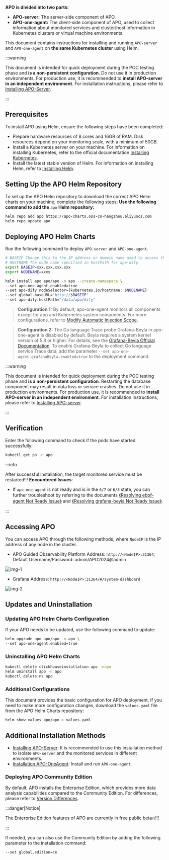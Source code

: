 **APO is divided into two parts:**

- **APO-server:** The server-side component of APO.
- **APO-one-agent:** The client-side component of APO, used to collect information about monitored services and cluster/host information in Kubernetes clusters or virtual machine environments.

This document contains instructions for installing and running `APO-server` and `APO-one-agent` on **the same Kubernetes cluster** using Helm.

:::warning

This document is intended for quick deployment during the POC testing phase and **is a non-persistent configuration**. Do not use it in production environments. For production use, it is recommended to **install APO-server in an independent environment**. For installation instructions, please refer to [Installing APO-Server](/docs/Installation/APO%20Server.md).

:::

## Prerequisites
To install APO using Helm, ensure the following steps have been completed:

- Prepare hardware resources of 8 cores and 16GB of RAM. Disk resources depend on your monitoring scale, with a minimum of 50GB.
- Install a Kubernetes server on your machine. For information on installing Kubernetes, refer to the official documentation [Installing Kubernetes](https://kubernetes.io/docs/setup/).
- Install the latest stable version of Helm. For information on installing Helm, refer to [Installing Helm](https://helm.sh/docs/intro/install/).

## Setting Up the APO Helm Repository
To set up the APO Helm repository to download the correct APO Helm charts on your machine, complete the following steps:
**Use the following command to add the** `apo` **Helm repository:**
```bash
helm repo add apo https://apo-charts.oss-cn-hangzhou.aliyuncs.com
helm repo update apo
```

## Deploying APO Helm Charts
Run the following command to deploy `APO-server` and `APO-one-agent`.
```bash
# BASEIP Change this to the IP address or domain name used to access the APO-server via a web browser. No port number is required. It must be the same as the node where apo-dify’s hostPath is located.
# HOSTNAME The node name specified in hostPath for apo-dify.
export BASEIP=xxx.xxx.xxx.xxx
export NODENAME=xxxx

helm install apo apo/apo -n apo --create-namespace \
--set apo-one-agent.enabled=true
--set apo-dify.nodeSelector={kubernetes.io/hostname: $NODENAME}
--set global.baseURL="http://$BASEIP"
--set apo-dify.hostPath="/data/apo/dify"
```
> **Configuration 1:** By default, apo-one-agent monitors all components except for apo and Kubernetes system components. For more configurations, refer to [Modify Automatic Injection Scope](/docs/Distibuted%20Tracing/Modify%20Automatic%20Injection%20Scope.md).

> **Configuration 2:** The Go language Trace probe Grafana-Beyla in apo-one-agent is disabled by default. Beyla requires a system kernel version of 5.8 or higher. For details, see the [Grafana-Beyla Official Documentation](https://grafana.com/docs/beyla/latest/). To enable Grafana-Beyla to collect Go language service Trace data, add the parameter `--set apo-one-agent.grafanaBeyla.enabled=true` to the deployment command.

:::warning

This document is intended for quick deployment during the POC testing phase and **is a non-persistent configuration**. Restarting the database component may result in data loss or service crashes. Do not use it in production environments. For production use, it is recommended to **install APO-server in an independent environment**. For installation instructions, please refer to [Installing APO-server](/docs/Installation/APO%20Server.md).

:::

## Verification
Enter the following command to check if the pods have started successfully:
```bash
kubectl get po -n apo
```
:::info

After successful installation, the target monitored service must be restarted!!!
**Encountered Issues**:

- If `apo-one-agent` is not ready and is in the `6/7` or `6/8` state, you can further troubleshoot by referring to the documents [《Resolving ebpf-agent Not Ready Issue》](/docs/Troubleshooting/eBPF-Agent%20Unready%20Issue.md) and [《Resolving grafana-beyla Not Ready Issue》](/docs/Troubleshooting/Grafana-Beyla%20Unready%20Issue.md).

:::
## Accessing APO
You can access APO through the following methods, where `NodeIP` is the IP address of any node in the cluster.
- APO Guided Observability Platform Address: `http://<NodeIP>:31364`; Default Username/Password: admin/APO2024@admin

![img-1](/img/Quick%20Start%20img-1.png)

- Grafana Address: `http://<NodeIP>:31364/#/system-dashboard`

![img-2](/img/Quick%20Start%20img-2.png)

## Updates and Uninstallation
### Updating APO Helm Charts Configuration
If your APO needs to be updated, use the following command to update:
```bash
helm upgrade apo apo/apo -n apo \
--set apo-one-agent.enabled=true
```
### Uninstalling APO Helm Charts
```bash
kubectl delete clickhouseinstallation apo -napo
helm uninstall apo -n apo
kubectl delete ns apo
```
### Additional Configurations
This document provides the basic configuration for APO deployment. If you need to make more configuration changes, download the `values.yaml` file from the APO Helm Charts repository:
```bash
helm show values apo/apo > values.yaml
```

## Additional Installation Methods
- [Installing APO-Server](/docs/Installation/APO%20Server.md): It is recommended to use this installation method to isolate `APO-server` and the monitored services in different environments.
- [Installation APO-OneAgent](/docs/Installation/APO%20OneAgent.md): Install and run `APO-one-agent`.

### Deploying APO Community Edition
By default, APO installs the Enterprise Edition, which provides more data analysis capabilities compared to the Community Edition. For differences, please refer to [Version Differences](/docs/About%20APO/What%20is%20APO.md).

:::danger[Notice]

The Enterprise Edition features of APO are currently in free public beta🔥!!!

:::

If needed, you can also use the Community Edition by adding the following parameter to the installation command:
```
--set global.edition=ce
```
